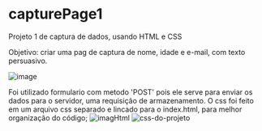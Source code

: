 # capturePage1
Projeto 1 de captura de dados, usando HTML e CSS

Objetivo:
criar uma pag de captura de nome, idade e e-mail, com texto persuasivo.

![image](https://user-images.githubusercontent.com/87935531/190862061-6e6354b6-878a-45d1-ac6a-be476d5dd9b3.png)

Foi utilizado formulario com metodo 'POST' pois ele serve para enviar os dados para o servidor, uma requisição de armazenamento.
O css foi feito em um arquivo css separado e lincado para o index.html, para melhor organização do código;
![imagHtml](https://user-images.githubusercontent.com/87935531/190862453-d535d7e7-39c5-4dd8-8dc8-c57aa61d4ced.JPG)
![css-do-projeto](https://user-images.githubusercontent.com/87935531/190862585-76d6025a-ad23-4348-ab58-0366264b22de.png)
